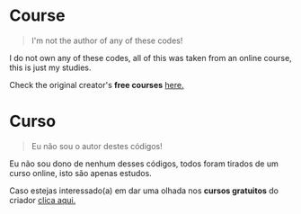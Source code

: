 # Course

> I'm not the author of any of these codes!

I do not own any of these codes, all of this was taken from an online course, this is just my studies. 

Check the original creator's **free courses** [here.](https://www.nodestudio.com.br/)

# Curso

> Eu não sou o autor destes códigos!

Eu não sou dono de nenhum desses códigos, todos foram tirados de um curso online, isto são apenas estudos.

Caso estejas interessado(a) em dar uma olhada nos **cursos gratuitos** do criador [clica aqui.](https://www.nodestudio.com.br/)